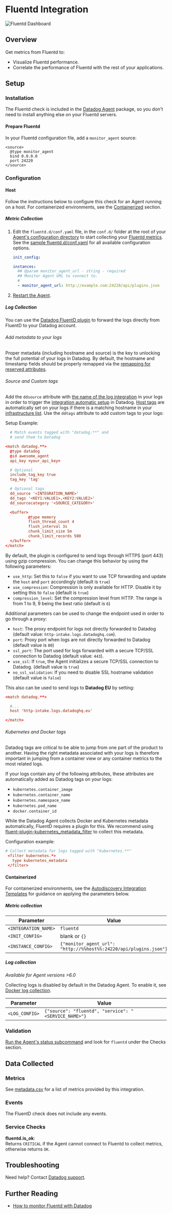 # Fluentd Integration

![Fluentd Dashboard][1]

## Overview

Get metrics from Fluentd to:

- Visualize Fluentd performance.
- Correlate the performance of Fluentd with the rest of your applications.

## Setup

### Installation

The Fluentd check is included in the [Datadog Agent][3] package, so you don't need to install anything else on your Fluentd servers.

#### Prepare Fluentd

In your Fluentd configuration file, add a `monitor_agent` source:

```text
<source>
  @type monitor_agent
  bind 0.0.0.0
  port 24220
</source>
```

### Configuration

#### Host

Follow the instructions below to configure this check for an Agent running on a host. For containerized environments, see the [Containerized](#containerized) section.

##### Metric Collection

1. Edit the `fluentd.d/conf.yaml` file, in the `conf.d/` folder at the root of your [Agent's configuration directory][4] to start collecting your [Fluentd metrics](#metrics). See the [sample fluentd.d/conf.yaml][5] for all available configuration options.

   ```yaml
   init_config:

   instances:
     ## @param monitor_agent_url - string - required
     ## Monitor Agent URL to connect to.
     #
     - monitor_agent_url: http://example.com:24220/api/plugins.json
   ```

2. [Restart the Agent][6].

##### Log Collection

You can use the [Datadog FluentD plugin][7] to forward the logs directly from FluentD to your Datadog account.

###### Add metadata to your logs

Proper metadata (including hostname and source) is the key to unlocking the full potential of your logs in Datadog. By default, the hostname and timestamp fields should be properly remapped via the [remapping for reserved attributes][8].

###### Source and Custom tags

Add the `ddsource` attribute with [the name of the log integration][9] in your logs in order to trigger the [integration automatic setup][10] in Datadog.
[Host tags][11] are automatically set on your logs if there is a matching hostname in your [infrastructure list][12]. Use the `ddtags` attribute to add custom tags to your logs:

Setup Example:

```conf
  # Match events tagged with "datadog.**" and
  # send them to Datadog

<match datadog.**>
  @type datadog
  @id awesome_agent
  api_key <your_api_key>

  # Optional
  include_tag_key true
  tag_key 'tag'

  # Optional tags
  dd_source '<INTEGRATION_NAME>'
  dd_tags '<KEY1:VALUE1>,<KEY2:VALUE2>'
  dd_sourcecategory '<SOURCE_CATEGORY>'

  <buffer>
          @type memory
          flush_thread_count 4
          flush_interval 3s
          chunk_limit_size 5m
          chunk_limit_records 500
  </buffer>
</match>
```

By default, the plugin is configured to send logs through HTTPS (port 443) using gzip compression.
You can change this behavior by using the following parameters:

- `use_http`: Set this to `false` if you want to use TCP forwarding and update the `host` and `port` accordingly (default is `true`)
- `use_compression`: Compression is only available for HTTP. Disable it by setting this to `false` (default is `true`)
- `compression_level`: Set the compression level from HTTP. The range is from 1 to 9, 9 being the best ratio (default is `6`)

Additional parameters can be used to change the endpoint used in order to go through a proxy:

- `host`: The proxy endpoint for logs not directly forwarded to Datadog (default value: `http-intake.logs.datadoghq.com`).
- `port`: Proxy port when logs are not directly forwarded to Datadog (default value is `80`)
- `ssl_port`: The port used for logs forwarded with a secure TCP/SSL connection to Datadog (default value: `443`).
- `use_ssl`: If `true`, the Agent initializes a secure TCP/SSL connection to Datadog. (default value is `true`)
- `no_ssl_validation`: If you need to disable SSL hostname validation (default value is `false`)


This also can be used to send logs to **Datadog EU** by setting:

```conf
<match datadog.**>

  #...
  host 'http-intake.logs.datadoghq.eu'

</match>
```

###### Kubernetes and Docker tags

Datadog tags are critical to be able to jump from one part of the product to another. Having the right metadata associated with your logs is therefore important in jumping from a container view or any container metrics to the most related logs.

If your logs contain any of the following attributes, these attributes are automatically added as Datadog tags on your logs:

- `kubernetes.container_image`
- `kubernetes.container_name`
- `kubernetes.namespace_name`
- `kubernetes.pod_name`
- `docker.container_id`

While the Datadog Agent collects Docker and Kubernetes metadata automatically, FluentD requires a plugin for this. We recommend using [fluent-plugin-kubernetes_metadata_filter][13] to collect this metadata.

Configuration example:

```conf
# Collect metadata for logs tagged with "kubernetes.**"
 <filter kubernetes.*>
   type kubernetes_metadata
 </filter>
```

#### Containerized

For containerized environments, see the [Autodiscovery Integration Templates][2] for guidance on applying the parameters below.

##### Metric collection

| Parameter            | Value                                                             |
| -------------------- | ----------------------------------------------------------------- |
| `<INTEGRATION_NAME>` | `fluentd`                                                         |
| `<INIT_CONFIG>`      | blank or `{}`                                                     |
| `<INSTANCE_CONFIG>`  | `{"monitor_agent_url": "http://%%host%%:24220/api/plugins.json"}` |

##### Log collection

_Available for Agent versions >6.0_

Collecting logs is disabled by default in the Datadog Agent. To enable it, see [Docker log collection][18].

| Parameter      | Value                                                |
| -------------- | ---------------------------------------------------- |
| `<LOG_CONFIG>` | `{"source": "fluentd", "service": "<SERVICE_NAME>"}` |

### Validation

[Run the Agent's status subcommand][14] and look for `fluentd` under the Checks section.

## Data Collected

### Metrics

See [metadata.csv][15] for a list of metrics provided by this integration.

### Events

The FluentD check does not include any events.

### Service Checks

**fluentd.is_ok**:<br>
Returns `CRITICAL` if the Agent cannot connect to Fluentd to collect metrics, otherwise returns `OK`.

## Troubleshooting

Need help? Contact [Datadog support][16].

## Further Reading

- [How to monitor Fluentd with Datadog][17]

[1]: https://raw.githubusercontent.com/DataDog/integrations-core/master/fluentd/images/snapshot-fluentd.png
[2]: https://docs.datadoghq.com/agent/autodiscovery/integrations
[3]: https://app.datadoghq.com/account/settings#agent
[4]: https://docs.datadoghq.com/agent/guide/agent-configuration-files/#agent-configuration-directory
[5]: https://github.com/DataDog/integrations-core/blob/master/fluentd/datadog_checks/fluentd/data/conf.yaml.example
[6]: https://docs.datadoghq.com/agent/guide/agent-commands/#start-stop-and-restart-the-agent
[7]: http://www.rubydoc.info/gems/fluent-plugin-datadog
[8]: https://docs.datadoghq.com/logs/processing/#edit-reserved-attributes
[9]: https://docs.datadoghq.com/integrations/#cat-log-collection
[10]: https://docs.datadoghq.com/logs/processing/#integration-pipelines
[11]: https://docs.datadoghq.com/getting_started/tagging/assigning_tags
[12]: https://app.datadoghq.com/infrastructure
[13]: https://github.com/fabric8io/fluent-plugin-kubernetes_metadata_filter
[14]: https://docs.datadoghq.com/agent/guide/agent-commands/#agent-status-and-information
[15]: https://github.com/DataDog/integrations-core/blob/master/fluentd/metadata.csv
[16]: https://docs.datadoghq.com/help
[17]: https://www.datadoghq.com/blog/monitor-fluentd-datadog
[18]: https://docs.datadoghq.com/agent/docker/log/

